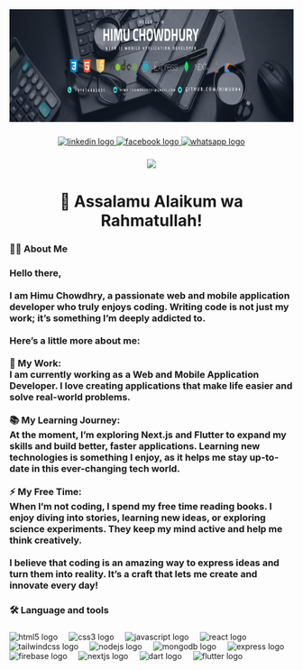 <div align="center">
  <img height="200" src="https://raw.githubusercontent.com/himu004/himu004/refs/heads/main/github-banner.jpeg"  />
</div>

###

<div align="center">
  <a href="https://www.linkedin.com/in/md-himu-chowdhury/" target="_blank">
    <img src="https://img.shields.io/static/v1?message=LinkedIn&logo=linkedin&label=&color=0077B5&logoColor=white&labelColor=&style=for-the-badge" height="25" alt="linkedin logo"  />
  </a>
  <a href="https://www.facebook.com/himu.chowdhury.73" target="_blank">
    <img src="https://img.shields.io/static/v1?message=Facebook&logo=facebook&label=&color=1877F2&logoColor=white&labelColor=&style=for-the-badge" height="25" alt="facebook logo"  />
  </a>
  <a href="https://wa.me/+8801674982831" target="_blank">
    <img src="https://img.shields.io/static/v1?message=Whatsapp&logo=whatsapp&label=&color=25D366&logoColor=white&labelColor=&style=for-the-badge" height="25" alt="whatsapp logo"  />
  </a>
</div>

###

<div align="center">
  <img src="https://visitor-badge.laobi.icu/badge?page_id=himu004.himu004&"  />
</div>

###

<h1 align="center">🌟 Assalamu Alaikum wa Rahmatullah!</h1>

###

<h3 align="left">👩‍💻  About Me</h3>

###

<h3 align="left">Hello there,<br><br>I am Himu Chowdhry, a passionate web and mobile application developer who truly enjoys coding. Writing code is not just my work; it’s something I’m deeply addicted to.<br><br>Here’s a little more about me:<br><br>🔭 My Work:<br>I am currently working as a Web and Mobile Application Developer. I love creating applications that make life easier and solve real-world problems.<br><br>📚 My Learning Journey:<br>At the moment, I’m exploring Next.js and Flutter to expand my skills and build better, faster applications. Learning new technologies is something I enjoy, as it helps me stay up-to-date in this ever-changing tech world.<br><br>⚡ My Free Time:<br>When I’m not coding, I spend my free time reading books. I enjoy diving into stories, learning new ideas, or exploring science experiments. They keep my mind active and help me think creatively.<br><br>I believe that coding is an amazing way to express ideas and turn them into reality. It’s a craft that lets me create and innovate every day!</h3>

###

<h3 align="left">🛠 Language and tools</h3>

###

<div align="left">
  <img src="https://cdn.jsdelivr.net/gh/devicons/devicon/icons/html5/html5-original.svg" height="40" alt="html5 logo"  />
  <img width="12" />
  <img src="https://cdn.jsdelivr.net/gh/devicons/devicon/icons/css3/css3-original.svg" height="40" alt="css3 logo"  />
  <img width="12" />
  <img src="https://cdn.jsdelivr.net/gh/devicons/devicon/icons/javascript/javascript-original.svg" height="40" alt="javascript logo"  />
  <img width="12" />
  <img src="https://cdn.jsdelivr.net/gh/devicons/devicon/icons/react/react-original.svg" height="40" alt="react logo"  />
  <img width="12" />
  <img src="https://skillicons.dev/icons?i=tailwind" height="40" alt="tailwindcss logo"  />
  <img width="12" />
  <img src="https://cdn.simpleicons.org/nodedotjs/339933" height="40" alt="nodejs logo"  />
  <img width="12" />
  <img src="https://cdn.jsdelivr.net/gh/devicons/devicon/icons/mongodb/mongodb-original.svg" height="40" alt="mongodb logo"  />
  <img width="12" />
  <img src="https://skillicons.dev/icons?i=express" height="40" alt="express logo"  />
  <img width="12" />
  <img src="https://cdn.jsdelivr.net/gh/devicons/devicon/icons/firebase/firebase-plain.svg" height="40" alt="firebase logo"  />
  <img width="12" />
  <img src="https://cdn.jsdelivr.net/gh/devicons/devicon/icons/nextjs/nextjs-original.svg" height="40" alt="nextjs logo"  />
  <img width="12" />
  <img src="https://cdn.jsdelivr.net/gh/devicons/devicon/icons/dart/dart-original.svg" height="40" alt="dart logo"  />
  <img width="12" />
  <img src="https://cdn.jsdelivr.net/gh/devicons/devicon/icons/flutter/flutter-original.svg" height="40" alt="flutter logo"  />
</div>


